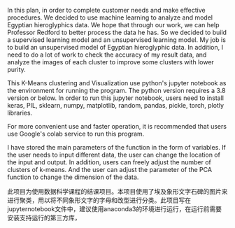 In this plan, in order to complete customer needs and make effective procedures. We decided to use machine learning to analyze and model Egyptian hieroglyphics data. We hope that through our work, we can help Professor Redford to better process the data he has. So we decided to build a supervised learning model and an unsupervised learning model. My job is to build an unsupervised model of Egyptian hieroglyphic data. In addition, I need to do a lot of work to check the accuracy of my result data, and analyze the images of each cluster to improve some clusters with lower purity.

This K-Means clustering and Visualization use python's jupyter notebook as the environment for running the program. The python version requires a 3.8 version or below.  In order to run this jupyter notebook, users need to install keras, PIL, sklearn, numpy, matplotlib, random, pandas, pickle, torch, plotly libraries. 

For more convenient use and faster operation, it is recommended that users use Google's colab service to run this program.

I have stored the main parameters of the function in the form of variables. If the user needs to input different data, the user can change the location of the input and output. In addition, users can freely adjust the number of clusters of k-means. And the user can adjust the parameter of the PCA function to change the dimension of the data.

此项目为使用数据科学课程的结课项目。本项目使用了埃及象形文字石碑的图片来进行聚类，用以将不同象形文字的字母和改型进行分类。此项目写在jupyternotebook文件中，建议使用anaconda3的环境进行运行，在运行前需要安装支持运行的第三方库，
